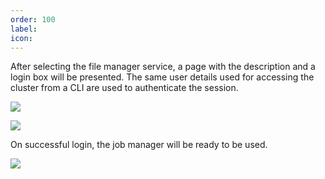 ```yaml
---
order: 100
label:
icon:
---
```


After selecting the file manager service, a page with the description and a login box will be presented. The same user details used for accessing the cluster from a CLI are used to authenticate the session.

![](/images/flight_web_jobmanager_login.png)

![](/images/flight_web_login.png)

On successful login, the job manager will be ready to be used.

![](/images/flight_web_jobmanager_options.png)

